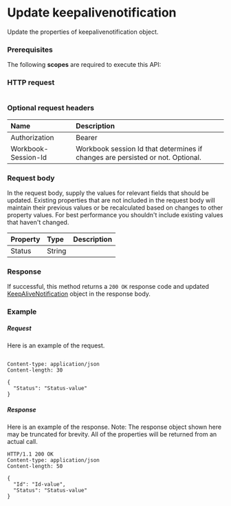 # Update keepalivenotification

Update the properties of keepalivenotification object.
### Prerequisites
The following **scopes** are required to execute this API: 
### HTTP request
<!-- { "blockType": "ignored" } -->
```http

```
### Optional request headers
| Name       | Description|
|:-----------|:-----------|
| Authorization  | Bearer <code>|
| Workbook-Session-Id  | Workbook session Id that determines if changes are persisted or not. Optional.|

### Request body
In the request body, supply the values for relevant fields that should be updated. Existing properties that are not included in the request body will maintain their previous values or be recalculated based on changes to other property values. For best performance you shouldn't include existing values that haven't changed.

| Property	   | Type	|Description|
|:---------------|:--------|:----------|
|Status|String||

### Response
If successful, this method returns a `200 OK` response code and updated [KeepAliveNotification](../resources/keepalivenotification.md) object in the response body.
### Example
##### Request
Here is an example of the request.
<!-- {
  "blockType": "request",
  "name": "update_keepalivenotification"
}-->
```http

Content-type: application/json
Content-length: 30

{
  "Status": "Status-value"
}
```
##### Response
Here is an example of the response. Note: The response object shown here may be truncated for brevity. All of the properties will be returned from an actual call.
<!-- {
  "blockType": "response",
  "truncated": true,
  "@odata.type": "microsoft.graph.KeepAliveNotification"
} -->
```http
HTTP/1.1 200 OK
Content-type: application/json
Content-length: 50

{
  "Id": "Id-value",
  "Status": "Status-value"
}
```

<!-- uuid: 8fcb5dbc-d5aa-4681-8e31-b001d5168d79
2015-10-25 14:57:30 UTC -->
<!-- {
  "type": "#page.annotation",
  "description": "Update keepalivenotification",
  "keywords": "",
  "section": "documentation",
  "tocPath": ""
}-->